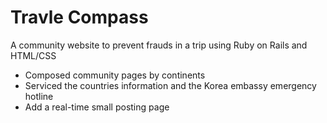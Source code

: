 # Travle Compass

A community website to prevent frauds in a trip using Ruby on Rails and HTML/CSS

- Composed community pages by continents
- Serviced the countries information and the Korea embassy emergency hotline
- Add a real-time small posting page
